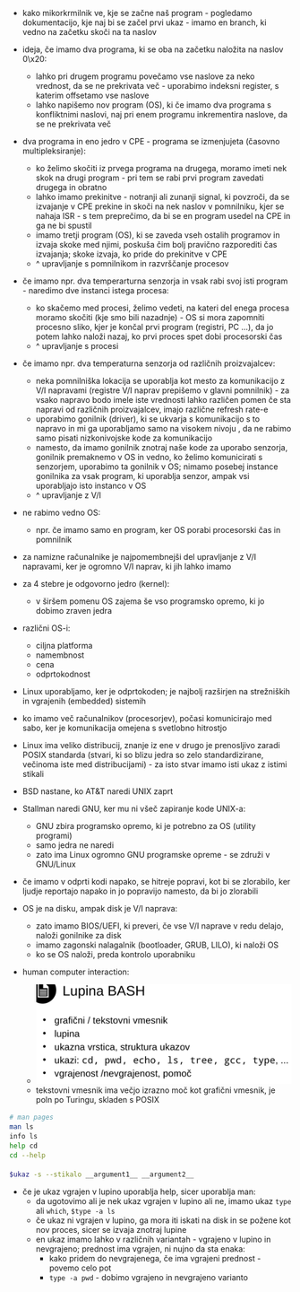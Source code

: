 - kako mikorkrmilnik ve, kje se začne naš program - pogledamo dokumentacijo, kje naj bi se začel prvi ukaz - imamo en branch, ki vedno na začetku skoči na ta naslov
- ideja, če imamo dva programa, ki se oba na začetku naložita na naslov 0\x20:
	- lahko pri drugem programu povečamo vse naslove za neko vrednost, da se ne prekrivata več - uporabimo indeksni register, s katerim offsetamo vse naslove
	- lahko napišemo nov program (OS), ki če imamo dva programa s konfliktnimi naslovi, naj pri enem programu inkrementira naslove, da se ne prekrivata več
- dva programa in eno jedro v CPE - programa se izmenjujeta (časovno multipleksiranje):
	- ko želimo skočiti iz prvega programa na drugega, moramo imeti nek skok na drugi program - pri tem se rabi prvi program zavedati drugega in obratno
	- lahko imamo prekinitve - notranji ali zunanji signal, ki povzroči, da se izvajanje v CPE prekine in skoči na nek naslov v pomnilniku, kjer se nahaja ISR - s tem preprečimo, da bi se en program usedel na CPE in ga ne bi spustil
	- imamo tretji program (OS), ki se zaveda vseh ostalih programov in izvaja skoke med njimi, poskuša čim bolj pravično razporediti čas izvajanja; skoke izvaja, ko pride do prekinitve v CPE
	- ^ upravljanje s pomnilnikom in razvrščanje procesov
- če imamo npr. dva temperarturna senzorja in vsak rabi svoj isti program - naredimo dve instanci istega procesa:
	- ko skačemo med procesi, želimo vedeti, na kateri del enega procesa moramo skočiti (kje smo bili nazadnje) - OS si mora zapomniti procesno sliko, kjer je končal prvi program (registri, PC ...), da jo potem lahko naloži nazaj, ko prvi proces spet dobi procesorski čas
	- ^ upravljanje s procesi
- če imamo npr. dva temperaturna senzorja od različnih proizvajalcev:
	- neka pomnilniška lokacija se uporablja kot mesto za komunikacijo z V/I napravami (registre V/I naprav prepišemo v glavni pomnilnik) - za vsako napravo bodo imele iste vrednosti lahko različen pomen če sta napravi od različnih proizvajalcev, imajo različne refresh rate-e
	- uporabimo gonilnik (driver), ki se ukvarja s komunikacijo s to napravo in mi ga uporabljamo samo na visokem nivoju , da ne rabimo samo pisati nizkonivojske kode za komunikacijo
	- namesto, da imamo gonilnik znotraj naše kode za uporabo senzorja, gonilnik premaknemo v OS in vedno, ko želimo komunicirati s senzorjem, uporabimo ta gonilnik v OS; nimamo posebej instance gonilnika za vsak program, ki uporablja senzor, ampak vsi uporabljajo isto instanco v OS
	- ^ upravljanje z V/I
- ne rabimo vedno OS:
	- npr. če imamo samo en program, ker OS porabi procesorski čas in pomnilnik
- za namizne računalnike je najpomembnejši del upravljanje z V/I napravami, ker je ogromno V/I naprav, ki jih lahko imamo

- za 4 stebre je odgovorno jedro (kernel):
	- v širšem pomenu OS zajema še vso programsko opremo, ki jo dobimo zraven jedra

- različni OS-i:
	- ciljna platforma
	- namembnost
	- cena
	- odprtokodnost

- Linux uporabljamo, ker je odprtokoden; je najbolj razširjen na strežniških in vgrajenih (embedded) sistemih

- ko imamo več računalnikov (procesorjev), počasi komunicirajo med sabo, ker je komunikacija omejena s svetlobno hitrostjo

- Linux ima veliko distribucij, znanje iz ene v drugo je prenosljivo zaradi POSIX standarda (stvari, ki so blizu jedra so zelo standardizirane, večinoma iste med distribucijami) - za isto stvar imamo isti ukaz z istimi stikali

- BSD nastane, ko AT&T naredi UNIX zaprt
- Stallman naredi GNU, ker mu ni všeč zapiranje kode UNIX-a:
	- GNU zbira programsko opremo, ki je potrebno za OS (utility programi)
	- samo jedra ne naredi
	- zato ima Linux ogromno GNU programske opreme - se združi v GNU/Linux

- če imamo v odprti kodi napako, se hitreje popravi, kot bi se zlorabilo, ker ljudje reportajo napako in jo popravijo namesto, da bi jo zlorabili

- OS je na disku, ampak disk je V/I naprava:
	- zato imamo BIOS/UEFI, ki preveri, če vse V/I naprave v redu delajo, naloži gonilnike za disk
	- imamo zagonski nalagalnik (bootloader, GRUB, LILO), ki naloži OS
	- ko se OS naloži, preda kontrolo uporabniku

- human computer interaction:
	- ![600](/Images/Pasted%20image%2020240226152731.png)
	- tekstovni vmesnik ima večjo izrazno moč kot grafični vmesnik, je poln po Turingu, skladen s POSIX

```bash
# man pages
man ls
info ls
help cd
cd --help

$ukaz -s --stikalo __argument1__ __argument2__
```

- če je ukaz vgrajen v lupino uporablja help, sicer uporablja man:
	- da ugotovimo ali je nek ukaz vgrajen v lupino ali ne, imamo ukaz `type` ali `which`, `$type -a ls`
	- če ukaz ni vgrajen v lupino, ga mora iti iskati na disk in se požene kot nov proces, sicer se izvaja znotraj lupine
	- en ukaz imamo lahko v različnih variantah - vgrajeno v lupino in nevgrajeno; prednost ima vgrajen, ni nujno da sta enaka:
		- kako pridem do nevgrajenega, če ima vgrajeni prednost - povemo celo pot
		- `type -a pwd` - dobimo vgrajeno in nevgrajeno varianto

